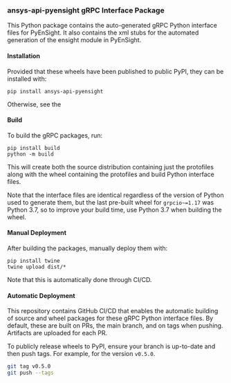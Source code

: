 ### ansys-api-pyensight gRPC Interface Package

This Python package contains the auto-generated gRPC Python interface files for
PyEnSight. It also contains the xml stubs for the automated generation of the
ensight module in PyEnSight.


#### Installation

Provided that these wheels have been published to public PyPI, they can be
installed with:

```
pip install ansys-api-pyensight
```

Otherwise, see the


#### Build

To build the gRPC packages, run:

```
pip install build
python -m build
```

This will create both the source distribution containing just the protofiles
along with the wheel containing the protofiles and build Python interface
files.

Note that the interface files are identical regardless of the version of Python
used to generate them, but the last pre-built wheel for ``grpcio~=1.17`` was
Python 3.7, so to improve your build time, use Python 3.7 when building the
wheel.


#### Manual Deployment

After building the packages, manually deploy them with:

```
pip install twine
twine upload dist/*
```

Note that this is automatically done through CI/CD.


#### Automatic Deployment

This repository contains GitHub CI/CD that enables the automatic building of
source and wheel packages for these gRPC Python interface files. By default,
these are built on PRs, the main branch, and on tags when pushing. Artifacts
are uploaded for each PR.

To publicly release wheels to PyPI, ensure your branch is up-to-date and then
push tags. For example, for the version ``v0.5.0``.

```bash
git tag v0.5.0
git push --tags
```
